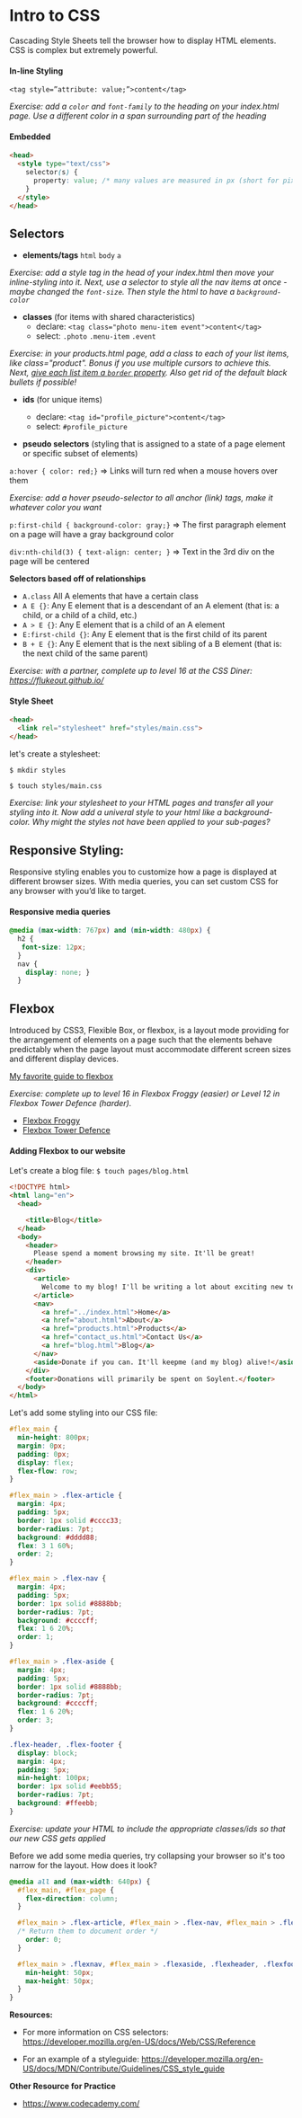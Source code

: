 # Intro to CSS

Cascading Style Sheets tell the browser how to display HTML elements. CSS is complex but extremely powerful.

#### In-line Styling
`<tag style=”attribute: value;”>content</tag>`

*Exercise: add a `color` and `font-family` to the heading on your index.html page. Use a different color in a span surrounding part of the heading*

#### Embedded
```html
<head>
  <style type="text/css">
    selector(s) {
      property: value; /* many values are measured in px (short for pixels) */
    }
  </style>
</head>
```

## Selectors

* **elements/tags** `html` `body` `a`  

*Exercise: add a style tag in the head of your index.html then move your inline-styling into it. Next, use a selector to style all the nav items at once  - maybe changed the `font-size`. Then style the html to have a `background-color`*
* **classes** (for items with shared characteristics)
  * declare: `<tag class="photo menu-item event">content</tag>`
  * select: `.photo` `.menu-item` `.event`

*Exercise: in your products.html page, add a class to each of your list items, like class="product". Bonus if you use multiple cursors to achieve this. Next, [give each list item a `border` property](https://developer.mozilla.org/en-US/docs/Web/CSS/border). Also get rid of the default black bullets if possible!*

* **ids** (for unique items)
  * declare: `<tag id="profile_picture">content</tag>`
  * select: `#profile_picture`


* **pseudo selectors** (styling that is assigned to a state of a page element or specific subset of elements)

`a:hover { color: red;}` => Links will turn red when a mouse hovers over them

*Exercise: add a hover pseudo-selector to all anchor (link) tags, make it whatever color you want*

`p:first-child { background-color: gray;}` => The first paragraph element on a page will have a gray background color

`div:nth-child(3) { text-align: center; }` => Text in the 3rd div on the page will be centered

**Selectors based off of relationships**

- `A.class` All A elements that have a certain class
- `A E {}`: Any E element that is a descendant of an A element (that is: a child, or a child of a child, etc.)
- `A > E {}`: Any E element that is a child of an A element
- `E:first-child {}`: Any E element that is the first child of its parent
- `B + E {}`: Any E element that is the next sibling of a B element (that is: the next child of the same parent)

*Exercise: with a partner, complete up to level 16 at the CSS Diner: https://flukeout.github.io/*


#### Style Sheet
```html
<head>
  <link rel="stylesheet" href="styles/main.css">
</head>
```

let's create a stylesheet:

`$ mkdir styles`

`$ touch styles/main.css`

*Exercise: link your stylesheet to your HTML pages and transfer all your styling into it. Now add a univeral style to your html like a background-color. Why might the styles not have been applied to your sub-pages?*


## Responsive Styling:

Responsive styling enables you to customize how a page is displayed at different browser sizes. With media queries, you can set custom CSS for any browser with you’d like to target.


#### Responsive media queries

```css
@media (max-width: 767px) and (min-width: 480px) {
  h2 {
   font-size: 12px;
  }
  nav {
    display: none; }
  }
```

## Flexbox
Introduced by CSS3, Flexible Box, or flexbox, is a layout mode providing for the arrangement of elements on a page such that the elements behave predictably when the page layout must accommodate different screen sizes and different display devices.

[My favorite guide to flexbox](https://css-tricks.com/snippets/css/a-guide-to-flexbox/)

*Exercise: complete up to level 16 in Flexbox Froggy (easier) or Level 12 in Flexbox Tower Defence (harder).*

* [Flexbox Froggy](http://flexboxfroggy.com/)  
* [Flexbox Tower Defence](http://flexboxdefense.com/)

#### Adding Flexbox to our website

Let's create a blog file: `$ touch pages/blog.html`

```html
<!DOCTYPE html>
<html lang="en">
  <head>

    <title>Blog</title>
  </head>
  <body>
    <header>
      Please spend a moment browsing my site. It'll be great!
    </header>
    <div>
      <article>
        Welcome to my blog! I'll be writing a lot about exciting new technologies here.
      </article>
      <nav>
        <a href="../index.html">Home</a>
        <a href="about.html">About</a>
        <a href="products.html">Products</a>
        <a href="contact_us.html">Contact Us</a>
        <a href="blog.html">Blog</a>
      </nav>
      <aside>Donate if you can. It'll keepme (and my blog) alive!</aside>
    </div>
    <footer>Donations will primarily be spent on Soylent.</footer>
  </body>
</html>
```
Let's add some styling into our CSS file:

```css
#flex_main {
  min-height: 800px;
  margin: 0px;
  padding: 0px;
  display: flex;
  flex-flow: row;
}

#flex_main > .flex-article {
  margin: 4px;
  padding: 5px;
  border: 1px solid #cccc33;
  border-radius: 7pt;
  background: #dddd88;
  flex: 3 1 60%;
  order: 2;
}

#flex_main > .flex-nav {
  margin: 4px;
  padding: 5px;
  border: 1px solid #8888bb;
  border-radius: 7pt;
  background: #ccccff;
  flex: 1 6 20%;
  order: 1;
}

#flex_main > .flex-aside {
  margin: 4px;
  padding: 5px;
  border: 1px solid #8888bb;
  border-radius: 7pt;
  background: #ccccff;
  flex: 1 6 20%;
  order: 3;
}

.flex-header, .flex-footer {
  display: block;
  margin: 4px;
  padding: 5px;
  min-height: 100px;
  border: 1px solid #eebb55;
  border-radius: 7pt;
  background: #ffeebb;
}
```

*Exercise: update your HTML to include the appropriate classes/ids so that our new CSS gets applied*

Before we add some media queries, try collapsing your browser so it's too narrow for the layout. How does it look?
```css
@media all and (max-width: 640px) {
  #flex_main, #flex_page {
    flex-direction: column;
  }

  #flex_main > .flex-article, #flex_main > .flex-nav, #flex_main > .flex-aside {
  /* Return them to document order */
    order: 0;
  }

  #flex_main > .flexnav, #flex_main > .flexaside, .flexheader, .flexfooter {
    min-height: 50px;
    max-height: 50px;
  }
}
```

**Resources:**

- For more information on CSS selectors: https://developer.mozilla.org/en-US/docs/Web/CSS/Reference

- For an example of a styleguide: https://developer.mozilla.org/en-US/docs/MDN/Contribute/Guidelines/CSS_style_guide

**Other Resource for Practice**

- https://www.codecademy.com/
